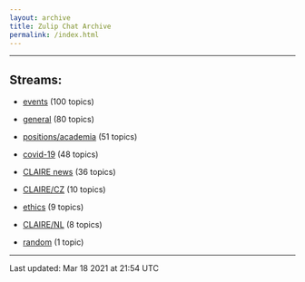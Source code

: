 ```yaml
---
layout: archive
title: Zulip Chat Archive
permalink: /index.html
---
```


---

## Streams:

* [events](stream/201207-events/index.html) (100 topics)

* [general](stream/201199-general/index.html) (80 topics)

* [positions/academia](stream/203258-positions/academia/index.html) (51 topics)

* [covid-19](stream/226112-covid-19/index.html) (48 topics)

* [CLAIRE news](stream/201957-CLAIRE-news/index.html) (36 topics)

* [CLAIRE/CZ](stream/203399-CLAIRE/CZ/index.html) (10 topics)

* [ethics](stream/228366-ethics/index.html) (9 topics)

* [CLAIRE/NL](stream/203255-CLAIRE/NL/index.html) (8 topics)

* [random](stream/202125-random/index.html) (1 topic)

<hr><p>Last updated: Mar 18 2021 at 21:54 UTC</p>
